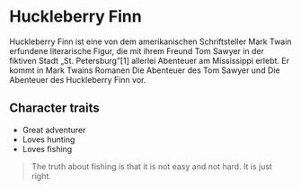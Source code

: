 # Huckleberry Finn

Huckleberry Finn ist eine von dem amerikanischen Schriftsteller Mark Twain erfundene literarische Figur, die mit ihrem Freund Tom Sawyer in der fiktiven Stadt „St. Petersburg“[1] allerlei Abenteuer am Mississippi erlebt. Er kommt in Mark Twains Romanen Die Abenteuer des Tom Sawyer und Die Abenteuer des Huckleberry Finn vor.

## Character traits
* Great adventurer
* Loves hunting
* Loves fishing

> The truth about fishing is
> that it is not easy and not hard.
> It is just right.
